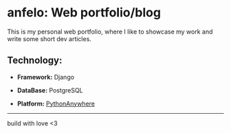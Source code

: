 # anfelo: Web portfolio/blog

This is my personal web portfolio, where I like to showcase my work and write some short dev articles.


## Technology:

* **Framework:** Django

* **DataBase:** PostgreSQL

* **Platform:** [PythonAnywhere](https://www.pythonanywhere.com/)

---
build with love <3
